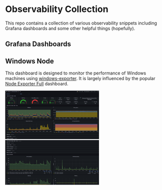 # Observability Collection

This repo contains a collection of various observability snippets including Grafana dashboards and some other helpful things (hopefully).

## Grafana Dashboards

## Windows Node

This dashboard is designed to monitor the performance of Windows machines using [windows-exporter](https://github.com/prometheus-community/windows_exporter). It is largely influenced by the popular [Node Exporter Full](https://grafana.com/grafana/dashboards/1860-node-exporter-full/) dashboard.

<img src=img/windows-node-1.png width="300">

<img src=img/windows-node-2.png width="300">
